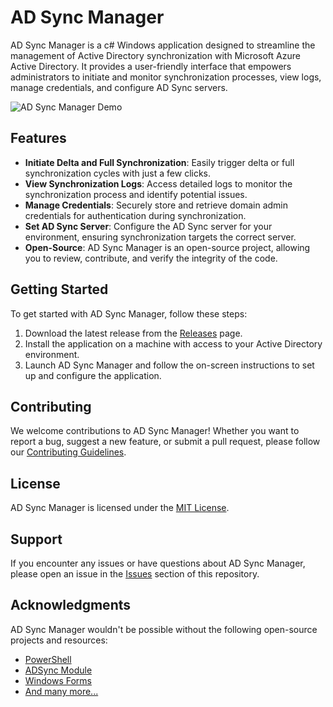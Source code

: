 # AD Sync Manager

AD Sync Manager is a c# Windows application designed to streamline the management of Active Directory synchronization with Microsoft Azure Active Directory. It provides a user-friendly interface that empowers administrators to initiate and monitor synchronization processes, view logs, manage credentials, and configure AD Sync servers.

![AD Sync Manager Demo](https://s3.ezgif.com/tmp/ezgif-3-a8bb1e46eb.gif)


## Features

- **Initiate Delta and Full Synchronization**: Easily trigger delta or full synchronization cycles with just a few clicks.
- **View Synchronization Logs**: Access detailed logs to monitor the synchronization process and identify potential issues.
- **Manage Credentials**: Securely store and retrieve domain admin credentials for authentication during synchronization.
- **Set AD Sync Server**: Configure the AD Sync server for your environment, ensuring synchronization targets the correct server.
- **Open-Source**: AD Sync Manager is an open-source project, allowing you to review, contribute, and verify the integrity of the code.

## Getting Started

To get started with AD Sync Manager, follow these steps:

1. Download the latest release from the [Releases](https://github.com/TheITApprentice/AD-Sync-Manager/releases) page.
2. Install the application on a machine with access to your Active Directory environment.
3. Launch AD Sync Manager and follow the on-screen instructions to set up and configure the application.

## Contributing

We welcome contributions to AD Sync Manager! Whether you want to report a bug, suggest a new feature, or submit a pull request, please follow our [Contributing Guidelines](CONTRIBUTING.md).

## License

AD Sync Manager is licensed under the [MIT License](LICENSE).

## Support

If you encounter any issues or have questions about AD Sync Manager, please open an issue in the [Issues](https://github.com/TheITApprentice/AD-Sync-Manager/issues) section of this repository.

## Acknowledgments

AD Sync Manager wouldn't be possible without the following open-source projects and resources:

- [PowerShell](https://github.com/PowerShell/PowerShell)
- [ADSync Module](https://docs.microsoft.com/en-us/windows-server/identity/install-adsync/install-adsync-cycle)
- [Windows Forms](https://docs.microsoft.com/en-us/dotnet/desktop/winforms/?view=netdesktop-6.0)
- [And many more...](ACKNOWLEDGMENTS.md)
